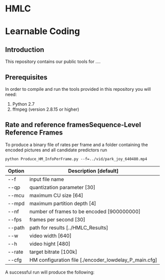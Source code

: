 # HMLC

# Learnable Coding

## Introduction

This repository contains our public tools for .... 

## Prerequisites

In order to compile and run the tools provided in this repository you will need:
1. Python 2.7 
2. ffmpeg (version 2.8.15 or higher)

## Rate and reference framesSequence-Level Reference Frames
To produce a binary file of rates per frame and a folder containing the encoded pictures and all candidate predictors run

```
python Produce_HM_InfoPerFrame.py --f=../vid/park_joy_640480.mp4
```

Option | Description [default]
---|---
--f | input file name 
--qp | quantization parameter [30]
--mcu | maximum CU size [64]
--mpd | maximum partition depth [4]
--nf | number of frames to be encoded [900000000]
--fps | frames per second [30]
--path | path for results [../HMLC_Results]
--w | video width [640]
--h | video hight [480]
--rate | target bitrate [100k]
--cfg | HM configuration file [./encoder_lowdelay_P_main.cfg]

A successful run will produce the following:
